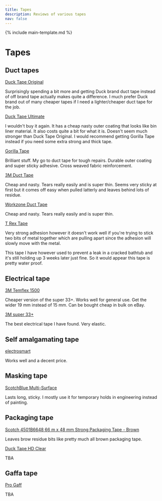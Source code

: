 ```yaml
---
title: Tapes
description: Reviews of various tapes
nav: false
---
```


{% include main-template.md %}

# Tapes

## Duct tapes

[Duck Tape Original](https://www.amazon.co.uk/gp/product/B0051HEDB4/)

Surprisingly spending a bit more and getting Duck brand duct tape instead of off brand tape actually makes quite a difference. I much prefer Duck brand out of many cheaper tapes if I need a lighter/cheaper duct tape for the job.

[Duck Tape Ultimate](https://www.amazon.co.uk/gp/product/B005VOKMN0/)

I wouldn't buy it again. It has a cheap nasty outer coating that looks like bin liner material. It also costs quite a bit for what it is. Doesn't seem much stronger than Duck Tape Original. I would recommend getting Gorilla Tape instead if you need some extra strong and thick tape.

[Gorilla Tape](https://www.amazon.co.uk/gp/product/B001W030HM)

Brilliant stuff. My go to duct tape for tough repairs. Durable outer coating and super sticky adhesive. Cross weaved fabric reinforcement.

[3M Duct Tape](https://www.lidl.com/products/326846_B)

Cheap and nasty. Tears really easily and is super thin. Seems very sticky at first but it comes off easy when pulled latterly and leaves behind lots of residue.

[Workzone Duct Tape](https://www.aldi.co.uk/duct-tape-50m/p/093072007548400)

Cheap and nasty. Tears really easily and is super thin.

[T Rex Tape](https://www.amazon.co.uk/gp/product/B012APXT96/)

Very strong adhesion however it doesn't work well if you're trying to stick two bits of metal together which are pulling apart since the adhesion will slowly move with the metal.

This tape I have however used to prevent a leak in a cracked bathtub and it's still holding up 3 weeks later just fine. So it would appear this tape is pretty water proof.

## Electrical tape

[3M Temflex 1500](https://www.amazon.co.uk/TROT1925-Temflex-1500-Vinyl-Electrical-Insulation-quality/dp/B002Z7Z5VU)

Cheaper version of the super 33+. Works well for general use. Get the wider 19 mm instead of 15 mm. Can be bought cheap in bulk on eBay.

[3M super 33+]()

The best electrical tape I have found. Very elastic.

## Self amalgamating tape

[electrosmart](https://www.amazon.co.uk/gp/product/B003A5MRF8/)

Works well and a decent price.

## Masking tape

[ScotchBlue Multi-Surface](https://www.amazon.co.uk/gp/product/B084B8PBHG/)

Lasts long, sticky. I mostly use it for temporary holds in engineering instead of painting.

## Packaging tape

[Scotch 4501B6648 66 m x 48 mm Strong Packaging Tape - Brown](https://www.amazon.co.uk/Scotch-4501B6648-Strong-Packaging-Tape/dp/B00P8TVFIO/)

Leaves brow residue bits like pretty much all brown packaging tape.

[Duck Tape HD Clear](https://www.amazon.co.uk/Duck-Heavy-Duty-Packaging-Tape/dp/B00CDNK6RE)

TBA

## Gaffa tape

[Pro Gaff](https://www.amazon.co.uk/Pro-Gaff-RS127GN24X25-Fluorescent-Matt-Cloth/dp/B00XTV8VMQ/)

TBA